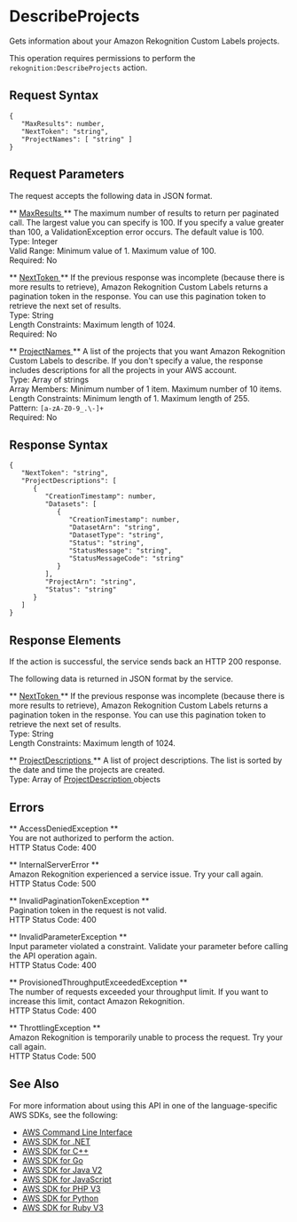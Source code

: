 # DescribeProjects<a name="API_DescribeProjects"></a>

Gets information about your Amazon Rekognition Custom Labels projects\. 

This operation requires permissions to perform the `rekognition:DescribeProjects` action\.

## Request Syntax<a name="API_DescribeProjects_RequestSyntax"></a>

```
{
   "MaxResults": number,
   "NextToken": "string",
   "ProjectNames": [ "string" ]
}
```

## Request Parameters<a name="API_DescribeProjects_RequestParameters"></a>

The request accepts the following data in JSON format\.

 ** [ MaxResults ](#API_DescribeProjects_RequestSyntax) **   <a name="rekognition-DescribeProjects-request-MaxResults"></a>
The maximum number of results to return per paginated call\. The largest value you can specify is 100\. If you specify a value greater than 100, a ValidationException error occurs\. The default value is 100\.   
Type: Integer  
Valid Range: Minimum value of 1\. Maximum value of 100\.  
Required: No

 ** [ NextToken ](#API_DescribeProjects_RequestSyntax) **   <a name="rekognition-DescribeProjects-request-NextToken"></a>
If the previous response was incomplete \(because there is more results to retrieve\), Amazon Rekognition Custom Labels returns a pagination token in the response\. You can use this pagination token to retrieve the next set of results\.   
Type: String  
Length Constraints: Maximum length of 1024\.  
Required: No

 ** [ ProjectNames ](#API_DescribeProjects_RequestSyntax) **   <a name="rekognition-DescribeProjects-request-ProjectNames"></a>
A list of the projects that you want Amazon Rekognition Custom Labels to describe\. If you don't specify a value, the response includes descriptions for all the projects in your AWS account\.  
Type: Array of strings  
Array Members: Minimum number of 1 item\. Maximum number of 10 items\.  
Length Constraints: Minimum length of 1\. Maximum length of 255\.  
Pattern: `[a-zA-Z0-9_.\-]+`   
Required: No

## Response Syntax<a name="API_DescribeProjects_ResponseSyntax"></a>

```
{
   "NextToken": "string",
   "ProjectDescriptions": [ 
      { 
         "CreationTimestamp": number,
         "Datasets": [ 
            { 
               "CreationTimestamp": number,
               "DatasetArn": "string",
               "DatasetType": "string",
               "Status": "string",
               "StatusMessage": "string",
               "StatusMessageCode": "string"
            }
         ],
         "ProjectArn": "string",
         "Status": "string"
      }
   ]
}
```

## Response Elements<a name="API_DescribeProjects_ResponseElements"></a>

If the action is successful, the service sends back an HTTP 200 response\.

The following data is returned in JSON format by the service\.

 ** [ NextToken ](#API_DescribeProjects_ResponseSyntax) **   <a name="rekognition-DescribeProjects-response-NextToken"></a>
If the previous response was incomplete \(because there is more results to retrieve\), Amazon Rekognition Custom Labels returns a pagination token in the response\. You can use this pagination token to retrieve the next set of results\.   
Type: String  
Length Constraints: Maximum length of 1024\.

 ** [ ProjectDescriptions ](#API_DescribeProjects_ResponseSyntax) **   <a name="rekognition-DescribeProjects-response-ProjectDescriptions"></a>
A list of project descriptions\. The list is sorted by the date and time the projects are created\.  
Type: Array of [ ProjectDescription ](API_ProjectDescription.md) objects

## Errors<a name="API_DescribeProjects_Errors"></a>

 ** AccessDeniedException **   
You are not authorized to perform the action\.  
HTTP Status Code: 400

 ** InternalServerError **   
Amazon Rekognition experienced a service issue\. Try your call again\.  
HTTP Status Code: 500

 ** InvalidPaginationTokenException **   
Pagination token in the request is not valid\.  
HTTP Status Code: 400

 ** InvalidParameterException **   
Input parameter violated a constraint\. Validate your parameter before calling the API operation again\.  
HTTP Status Code: 400

 ** ProvisionedThroughputExceededException **   
The number of requests exceeded your throughput limit\. If you want to increase this limit, contact Amazon Rekognition\.  
HTTP Status Code: 400

 ** ThrottlingException **   
Amazon Rekognition is temporarily unable to process the request\. Try your call again\.  
HTTP Status Code: 500

## See Also<a name="API_DescribeProjects_SeeAlso"></a>

For more information about using this API in one of the language\-specific AWS SDKs, see the following:
+  [ AWS Command Line Interface](https://docs.aws.amazon.com/goto/aws-cli/rekognition-2016-06-27/DescribeProjects) 
+  [ AWS SDK for \.NET](https://docs.aws.amazon.com/goto/DotNetSDKV3/rekognition-2016-06-27/DescribeProjects) 
+  [ AWS SDK for C\+\+](https://docs.aws.amazon.com/goto/SdkForCpp/rekognition-2016-06-27/DescribeProjects) 
+  [ AWS SDK for Go](https://docs.aws.amazon.com/goto/SdkForGoV1/rekognition-2016-06-27/DescribeProjects) 
+  [ AWS SDK for Java V2](https://docs.aws.amazon.com/goto/SdkForJavaV2/rekognition-2016-06-27/DescribeProjects) 
+  [ AWS SDK for JavaScript](https://docs.aws.amazon.com/goto/AWSJavaScriptSDK/rekognition-2016-06-27/DescribeProjects) 
+  [ AWS SDK for PHP V3](https://docs.aws.amazon.com/goto/SdkForPHPV3/rekognition-2016-06-27/DescribeProjects) 
+  [ AWS SDK for Python](https://docs.aws.amazon.com/goto/boto3/rekognition-2016-06-27/DescribeProjects) 
+  [ AWS SDK for Ruby V3](https://docs.aws.amazon.com/goto/SdkForRubyV3/rekognition-2016-06-27/DescribeProjects) 